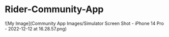 # Rider-Community-App

![My Image](Community App Images/Simulator Screen Shot - iPhone 14 Pro - 2022-12-12 at 16.28.57.png)
